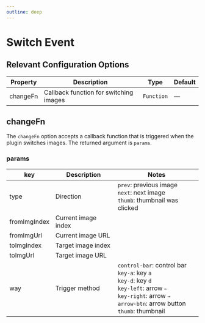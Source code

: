 ```yaml
---
outline: deep
---
```


# Switch Event

## Relevant Configuration Options

| Property   | Description                      | Type       | Default |
|------------|----------------------------------|------------|---------|
| changeFn   | Callback function for switching images | `Function` | —       |

## changeFn

The `changeFn` option accepts a callback function that is triggered when the plugin switches images. The returned argument is `params`.

### params

| key            | Description         | Notes                                                                                                                            |
|----------------|---------------------|----------------------------------------------------------------------------------------------------------------------------------|
| type           | Direction           | `prev`: previous image<br/>`next`: next image<br/>`thumb`: thumbnail was clicked                                                |
| fromImgIndex   | Current image index |                                                                                                                                    |
| fromImgUrl     | Current image URL   |                                                                                                                                    |
| toImgIndex     | Target image index  |                                                                                                                                    |
| toImgUrl       | Target image URL    |                                                                                                                                    |
| way            | Trigger method      | `control-bar`: control bar<br/>`key-a`: key `a`<br/>`key-d`: key `d`<br/>`key-left`: arrow `←`<br/>`key-right`: arrow `→`<br/>`arrow-btn`: arrow button<br/>`thumb`: thumbnail |